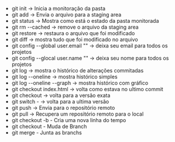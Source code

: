 * git init -> Inicia a monitoração da pasta
* git add <arquivo> -> Envia o arquivo para a staging area
* git status -> Mostra como está o estado da pasta monitorada
* git rm --cached <arquivo> -> remove o arquivo da staging area
* git restore <arquivo> -> restaura o arquivo que foi modificado
* git diff -> mostra tudo que foi modificado no arquivo
* git config --global user.email "<email>" -> deixa seu email para todos os projetos
* git config --glocal user.name "<nome>" -> deixa seu nome para todos os projetos
* git log -> mostra o histórico de alterações commitadas
* git log --oneline -> mostra histórico simples
* git log --oneline --graph -> mostra histórico com gráfico
* git checkout index.html -> volta como estava no ultimo commit
* git checkout <hash> -> volta para a versão exata
* git switch - -> volta para a ultima versão
* git push -> Envia para o repositório remoto
* git pull -> Recupera um repositório remoto para o local
* git checkout -b <nome> - Cria uma nova linha do tempo
* git checkout <nome> - Muda de Branch
* git merge <branch alvo> - Junta as branchs
